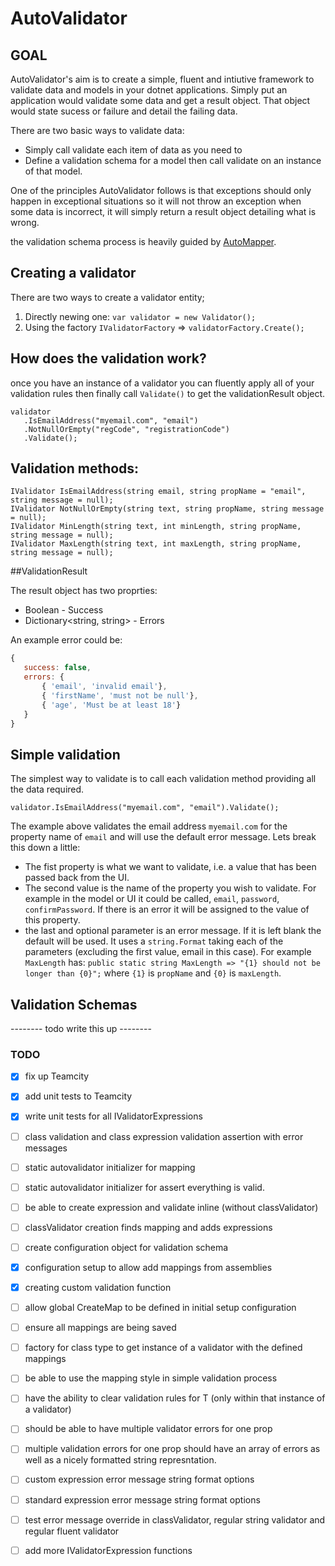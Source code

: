 # AutoValidator

## GOAL

AutoValidator's aim is to create a simple, fluent and intiutive framework to validate data and models in your dotnet applications. Simply put an application would validate some data and get a result object.  That object would state sucess or failure and detail the failing data.

There are two basic ways to validate data:

 * Simply call validate each item of data as you need to
 * Define a validation schema for a model then call validate on an instance of that model.

One of the principles AutoValidator follows is that exceptions should only happen in exceptional situations so it will not throw an exception when some data is incorrect, it will simply return a result object detailing what is wrong.

the validation schema process is heavily guided by [AutoMapper](https://github.com/AutoMapper/AutoMapper).

## Creating a validator

There are two ways to create a validator entity;

 1) Directly newing one: `var validator = new Validator();`
 2) Using the factory `IValidatorFactory` => `validatorFactory.Create();`

 ## How does the validation work?

 once you have an instance of a validator you can fluently apply all of your validation rules then finally call `Validate()` to get the validationResult object.

 ```
 validator
    .IsEmailAddress("myemail.com", "email")
    .NotNullOrEmpty("regCode", "registrationCode")
    .Validate();
 ```

 ## Validation methods:

 ```
IValidator IsEmailAddress(string email, string propName = "email", string message = null);
IValidator NotNullOrEmpty(string text, string propName, string message = null);
IValidator MinLength(string text, int minLength, string propName, string message = null);
IValidator MaxLength(string text, int maxLength, string propName, string message = null);
```

##ValidationResult

The result object has two proprties:

 * Boolean - Success
 * Dictionary<string, string> - Errors

 An example error could be:

 ```javascript
 {
	success: false,
	errors: {
		{ 'email', 'invalid email'},
		{ 'firstName', 'must not be null'},
		{ 'age', 'Must be at least 18'}
	}
 }
 ```

## Simple validation

The simplest way to validate is to call each validation method providing all the data required.

`validator.IsEmailAddress("myemail.com", "email").Validate();`

The example above validates the email address `myemail.com` for the property name of `email` and will use the default error message.  Lets break this down a little:

 * The fist property is what we want to validate, i.e. a value that has been passed back from the UI.
 * The second value is the name of the property you wish to validate.  For example in the model or UI it could be called, `email`, `password`, `confirmPassword`.  If there is an error it will be assigned to the value of this property.
 * the last and optional parameter is an error message.  If it is left blank the default will be used.  It uses a `string.Format` taking each of the parameters (excluding the first value, email in this case).  For example `MaxLength` has: `public static string MaxLength => "{1} should not be longer than {0}";` where `{1}` is `propName` and `{0}` is `maxLength`.

 ## Validation Schemas

 -------- todo write this up -------- 


### TODO
 - [x] fix up Teamcity
 - [x] add unit tests to Teamcity
 - [x] write unit tests for all IValidatorExpressions
 - [ ] class validation and class expression validation assertion with error messages
 - [ ] static autovalidator initializer for mapping
 - [ ] static autovalidator initializer for assert everything is valid.
 - [ ] be able to create expression and validate inline (without classValidator)
 - [ ] classValidator creation finds mapping and adds expressions
 - [ ] create configuration object for validation schema
 - [x] configuration setup to allow add mappings from assemblies
 - [x] creating custom validation function
 - [ ] allow global CreateMap to be defined in initial setup configuration
 - [ ] ensure all mappings are being saved
 - [ ] factory for class type to get instance of a validator with the defined mappings
 - [ ] be able to use the mapping style in simple validation process
 - [ ] have the ability to clear validation rules for T (only within that instance of a validator)
 - [ ] should be able to have multiple validator errors for one prop
 - [ ] multiple validation errors for one prop should have an array of errors as well as a nicely formatted string represntation.
 - [ ] custom expression error message string format options
 - [ ] standard expression error message string format options
 - [ ] test error message override in classValidator, regular string validator and regular fluent validator
 - [ ] add more IValidatorExpression functions

